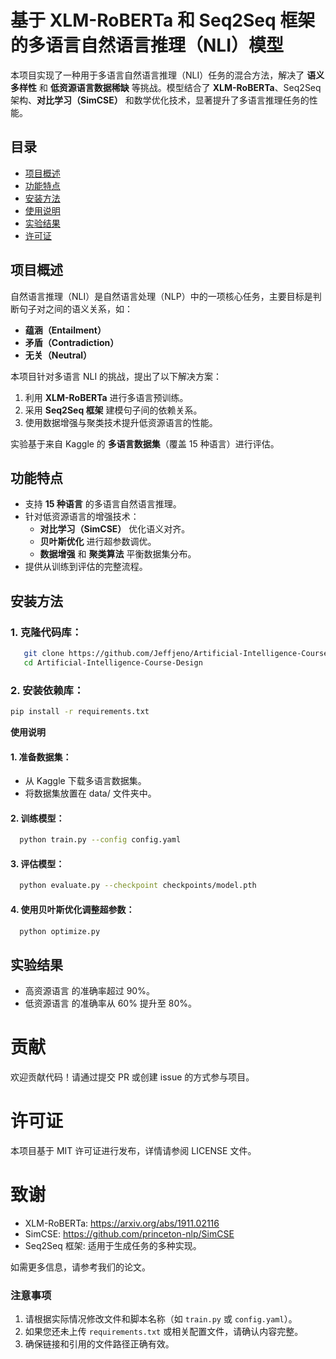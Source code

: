 # 基于 XLM-RoBERTa 和 Seq2Seq 框架的多语言自然语言推理（NLI）模型

本项目实现了一种用于多语言自然语言推理（NLI）任务的混合方法，解决了 **语义多样性** 和 **低资源语言数据稀缺** 等挑战。模型结合了 **XLM-RoBERTa**、Seq2Seq 架构、**对比学习（SimCSE）** 和数学优化技术，显著提升了多语言推理任务的性能。

## 目录
- [项目概述](#项目概述)
- [功能特点](#功能特点)
- [安装方法](#安装方法)
- [使用说明](#使用说明)
- [实验结果](#实验结果)
- [许可证](#许可证)

## 项目概述
自然语言推理（NLI）是自然语言处理（NLP）中的一项核心任务，主要目标是判断句子对之间的语义关系，如：
- **蕴涵（Entailment）**
- **矛盾（Contradiction）**
- **无关（Neutral）**

本项目针对多语言 NLI 的挑战，提出了以下解决方案：
1. 利用 **XLM-RoBERTa** 进行多语言预训练。
2. 采用 **Seq2Seq 框架** 建模句子间的依赖关系。
3. 使用数据增强与聚类技术提升低资源语言的性能。

实验基于来自 Kaggle 的 **多语言数据集**（覆盖 15 种语言）进行评估。

## 功能特点
- 支持 **15 种语言** 的多语言自然语言推理。
- 针对低资源语言的增强技术：
  - **对比学习（SimCSE）** 优化语义对齐。
  - **贝叶斯优化** 进行超参数调优。
  - **数据增强** 和 **聚类算法** 平衡数据集分布。
- 提供从训练到评估的完整流程。

## 安装方法
### 1. 克隆代码库：
```bash
   git clone https://github.com/Jeffjeno/Artificial-Intelligence-Course-Design.git
   cd Artificial-Intelligence-Course-Design
```

### 2.	安装依赖库：
```bash
pip install -r requirements.txt
```

**使用说明**
#### 1.	准备数据集：
- 从 Kaggle 下载多语言数据集。
- 将数据集放置在 data/ 文件夹中。
#### 2.	训练模型：
```bash
  python train.py --config config.yaml
```

#### 3.	评估模型：
```bash
  python evaluate.py --checkpoint checkpoints/model.pth
```
#### 4.	使用贝叶斯优化调整超参数：
```bash
  python optimize.py 
```
## 实验结果

-	高资源语言 的准确率超过 90%。
-	低资源语言 的准确率从 60% 提升至 80%。

# 贡献

欢迎贡献代码！请通过提交 PR 或创建 issue 的方式参与项目。

# 许可证

本项目基于 MIT 许可证进行发布，详情请参阅 LICENSE 文件。

# 致谢

-	XLM-RoBERTa: https://arxiv.org/abs/1911.02116
-	SimCSE: https://github.com/princeton-nlp/SimCSE
-	Seq2Seq 框架: 适用于生成任务的多种实现。

如需更多信息，请参考我们的论文。

### 注意事项
1. 请根据实际情况修改文件和脚本名称（如 `train.py` 或 `config.yaml`）。
2. 如果您还未上传 `requirements.txt` 或相关配置文件，请确认内容完整。
3. 确保链接和引用的文件路径正确有效。
